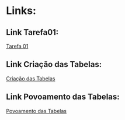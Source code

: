 # Links:

## Link Tarefa01:

[Tarefa 01](tarefa01.md)

## Link Criação das Tabelas:

[Criação das Tabelas](tarefa01-create.sql)

## Link Povoamento das Tabelas:

[Povoamento das Tabelas](tarefa01-inserts.sql)